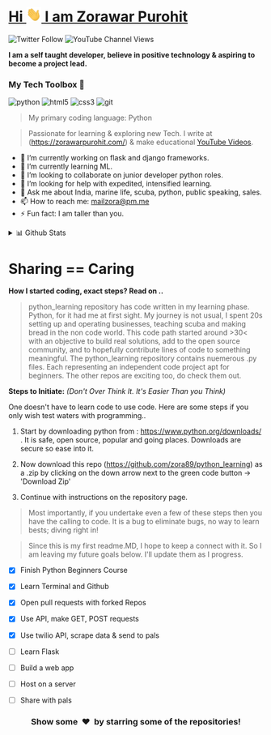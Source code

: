 # [Hi <img src="https://raw.githubusercontent.com/ABSphreak/ABSphreak/master/gifs/Hi.gif" width="30px"> I am Zorawar Purohit](https://zorawarpurohit.com/)

![Twitter Follow](https://img.shields.io/twitter/follow/zorawarpurohit?style=social)
![YouTube Channel Views](https://img.shields.io/youtube/channel/views/UCkblCilhkn_L39IDP1CNsyw?style=social)


**I am a self taught developer, believe in positive technology & aspiring to become a project lead.** 

### My Tech Toolbox 🧰 

<p align="left">
<img src="https://cdn3.iconfinder.com/data/icons/logos-and-brands-adobe/512/267_Python-512.png" alt="python" width="40" height="40"/> 
<img src="https://upload.wikimedia.org/wikipedia/commons/thumb/6/61/HTML5_logo_and_wordmark.svg/512px-HTML5_logo_and_wordmark.svg.png" alt="html5" height="40"/> 
<img src="https://upload.wikimedia.org/wikipedia/commons/thumb/d/d5/CSS3_logo_and_wordmark.svg/1200px-CSS3_logo_and_wordmark.svg.png" alt="css3" height="40"/> 
<img src="https://www.vectorlogo.zone/logos/git-scm/git-scm-icon.svg" alt="git" width="40" height="40"/>
</p>

> My primary coding language: Python

> Passionate for learning & exploring new Tech. I write at (https://zorawarpurohit.com/) & make educational [YouTube Videos](https://www.youtube.com/c/ZorawarPurohit).

- 🔭 I’m currently working on flask and django frameworks.
- 🌱 I’m currently learning ML.
- 👯 I’m looking to collaborate on junior developer python roles.
- 🤔 I’m looking for help with expedited, intensified learning.
- 💬 Ask me about India, marine life, scuba, python, public speaking, sales. 
- 📫 How to reach me: mailzora@pm.me
- ⚡ Fun fact: I am taller than you. 

 <details>
<summary>📊 Github Stats</summary>

<p align="center"> <img src="https://github-readme-stats.vercel.app/api?username=zora89&show_icons=true&theme=gotham" alt="Zorawar Purohit | Stats" />

</details>


# Sharing == Caring

**How I started coding, exact steps? Read on ..**

> python_learning repository has code written in my learning phase. Python, for it had me at first sight. My journey is not usual, I spent 20s setting up and operating businesses, teaching scuba and making bread in the non code world. 
This code path started around >30< with an objective to build real solutions, add to the open source community, and to hopefully contribute lines of code to something meaningful. The python_learning repository contains nuemerous .py files. Each representing an independent code project apt for beginners. The other repos are exciting too, do check them out. 

**Steps to Initiate:** *(Don't Over Think It. It's Easier Than you Think)*

One doesn't have to learn code to use code. Here are some steps if you only wish test waters with programming..

1. Start by downloading python from : https://www.python.org/downloads/ . It is safe, open source, popular and going places. Downloads are secure so ease into it. 

2. Now download this repo (https://github.com/zora89/python_learning) as a .zip by clicking on the down arrow next to the green code button -> 'Download Zip'

3. Continue with instructions on the repository page. 

> Most importantly, if you undertake even a few of these steps then you have the calling to code. It is a bug to eliminate bugs, no way to learn bests; diving right in!

> Since this is my first readme.MD, I hope to keep a connect with it. So I am leaving my future goals below. I'll update them as I progress.

- [x] Finish Python Beginners Course
- [x] Learn Terminal and Github
- [x] Open pull requests with forked Repos
- [x] Use API, make GET, POST requests
- [x] Use twilio API, scrape data & send to pals
- [ ] Learn Flask
- [ ] Build a web app
- [ ] Host on a server
- [ ] Share with pals


<h3 align="center">Show some &nbsp;❤️&nbsp; by starring some of the repositories!</h3>


